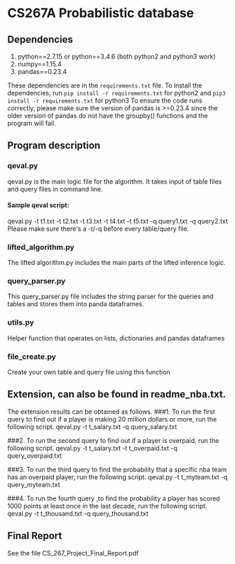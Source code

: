 # CS267A Probabilistic database

## Dependencies
1. python==2.7.15 or python==3.4.6 (both python2 and python3 work)
2. numpy==1.15.4
3. pandas==0.23.4

These dependencies are in the `requirements.txt` file.
To install the dependencies, run
`pip install -r requirements.txt` for python2 and `pip3 install -r requirements.txt` for python3
To ensure the code runs correctly, please make sure the version of pandas is  >=0.23.4 since the older version of pandas do not have the groupby() functions and the program will fail.

## Program description
### qeval.py
qeval.py is the main logic file for the algorithm. It takes input of table files and query files in command line.

#### Sample qeval script:
qeval.py -t t1.txt -t t2.txt -t t3.txt -t t4.txt -t t5.txt -q query1.txt -q query2.txt
Please make sure there's a -t/-q before every table/query file.

### lifted_algorithm.py
The lifted algorithm.py includes the main parts of the lifted inference logic.

###  query_parser.py
This query_parser.py file includes the string parser for the queries and tables and stores them into panda dataframes.

###  utils.py
Helper function that operates on lists, dictionaries and pandas dataframes

###  file_create.py
Create your own table and query file using this function

## Extension, can also be found in readme_nba.txt.
The extension results can be obtained as follows.
###1. To run the first query to find out if a player is making 20 million dollars or more, run the following script.
qeval.py -t t_salary.txt -q query_salary.txt


###2. To run the second query to find out if a player is overpaid, run the following script.
qeval.py -t  t_salary.txt   -t t_overpaid.txt -q query_overpaid.txt

###3. To run the third query to find the probability that a specific nba team has an overpaid player, run the following script.
qeval.py -t t_myteam.txt -q query_myteam.txt


###4. To run the fourth query ,to find the probability a player has scored 1000 points at least once in the last decade, run the following script.
qeval.py -t t_thousand.txt -q query_thousand.txt

## Final Report
See the file CS_267_Project_Final_Report.pdf

